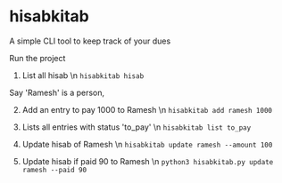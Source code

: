 # hisabkitab
A simple CLI tool to keep track of your dues 

Run the project

1. List all hisab \n
   ```hisabkitab hisab```

Say 'Ramesh' is a person,

2. Add an entry to pay 1000 to Ramesh \n
   ```hisabkitab add ramesh 1000```

3. Lists all entries with status 'to_pay' \n 
   ```hisabkitab list to_pay```

4. Update hisab of Ramesh \n
   ```hisabkitab update ramesh --amount 100```

5. Update hisab if paid 90 to Ramesh \n
   ```python3 hisabkitab.py update ramesh --paid 90```

